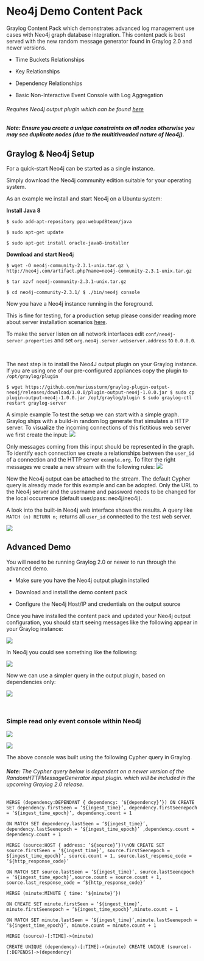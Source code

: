 Neo4j Demo Content Pack
=======================

Graylog Content Pack which demonstrates advanced log management use cases with
Neo4j graph database integration. This content pack is best served with the new random message generator found in Graylog 2.0 and newer versions. 

-   Time Buckets Relationships

-   Key Relationships

-   Dependency Relationships

-   Basic Non-Interactive Event Console with Log Aggregation

###### Requires Neo4j output plugin which can be found [here](<https://marketplace.graylog.org/addons/06bf2e54-1174-4480-9ec6-0e15e3413baf>)

##### **Note:** Ensure you create a unique constraints on all nodes otherwise you may see duplicate nodes (due to the multithreaded nature of Neo4j).

Graylog & Neo4j Setup
---------------------

For a quick-start Neo4j can be started as a single instance. 

Simply download the Neo4j community edition suitable for your operating system.

As an example we install and start Neo4j on a Ubuntu system:

**Install Java 8**

`$ sudo add-apt-repository ppa:webupd8team/java`

`$ sudo apt-get update`

`$ sudo apt-get install oracle-java8-installer`

**Download and start Neo4**j

`$ wget -O neo4j-community-2.3.1-unix.tar.gz \
http://neo4j.com/artifact.php?name=neo4j-community-2.3.1-unix.tar.gz`

`$ tar xzvf neo4j-community-2.3.1-unix.tar.gz`

`$ cd neo4j-community-2.3.1/ $ ./bin/neo4j console`

Now you have a Neo4j instance running in the foreground.

This is fine for testing, for a production setup please consider reading more
about server installation scenarios
[here](<http://neo4j.com/docs/stable/server-installation.html>).

To make the server listen on all network interfaces edit
`conf/neo4j-server.properties` and set `org.neo4j.server.webserver.address` to
`0.0.0.0`.

 

The next step is to install the Neo4J output plugin on your Graylog instance. If
you are using one of our pre-configured appliances copy the plugin to
`/opt/graylog/plugin`

`$ wget
https://github.com/mariussturm/graylog-plugin-output-neo4j/releases/download/1.0.0/plugin-output-neo4j-1.0.0.jar
$ sudo cp plugin-output-neo4j-1.0.0.jar /opt/graylog/plugin $ sudo graylog-ctl
restart graylog-server`

A simple example To test the setup we can start with a simple graph. Graylog
ships with a build-in random log generate that simulates a HTTP server. To
visualize the incoming connections of this fictitious web server we first create
the input:
![](<https://github.com/zexxon/neo4j-event-console-content-pack/blob/master/images/random-message-generator.png>)

Only messages coming from this input should be represented in the graph. To
identify each connection we create a relationships between the `user_id` of a
connection and the HTTP server `example.org`. To filter the right messages we
create a new stream with the following rules:
![](https://github.com/zexxon/neo4j-event-console-content-pack/blob/master/images/streams-config.png>)

Now the Neo4j output can be attached to the stream. The default Cypher query is
already made for this example and can be adopted. Only the URL to the Neo4j
server and the username and password needs to be changed for the local
occurrence (default user/pass: neo4j/neo4j).

A look into the built-in Neo4j web interface shows the results. A query like
`MATCH (n) RETURN n;` returns all `user_id` connected to the test web server.

![](<https://github.com/zexxon/neo4j-event-console-content-pack/blob/master/images/simple-dependency-chart.png>)

Advanced Demo
-------------

You will need to be running Graylog 2.0 or newer to run through the advanced demo. 

-   Make sure you have the Neo4j output plugin installed

-   Download and install the demo content pack

-   Configure the Neo4j Host/IP and credentials on the output source
   
Once you have installed the content pack and updated your Neo4j output
configuration, you should start seeing messages like the following appear in
your Graylog instance:

![](<https://github.com/zexxon/neo4j-event-console-content-pack/blob/master/images/new-random-http-message-generator.png>)

In Neo4j you could see something like the following:

![](<https://github.com/zexxon/neo4j-event-console-content-pack/blob/master/images/time-bucket-graph.png>)

Now we can use a simpler query in the output plugin, based on dependencies only:

![](<https://github.com/zexxon/neo4j-event-console-content-pack/blob/master/images/dependency-graph.png>)

 

### Simple read only event console within Neo4j

![](<https://github.com/zexxon/neo4j-event-console-content-pack/blob/master/images/neo4j-event-console.png>)

![](<https://github.com/zexxon/neo4j-event-console-content-pack/blob/master/images/neo4j-event-console-2.png>)

The above console was built using the following Cypher query in Graylog.

###### **Note:** The Cypher query below is dependent on a newer version of the RandomHTTPMessageGenerator input plugin. which will be included in the upcoming Graylog 2.0 release.

`MERGE (dependency:DEPENDANT { dependency: ‘${dependency}’}) ON CREATE SET
dependency.firstSeen = ‘${ingest_time}’, dependency.firstSeenepoch =
‘${ingest_time_epoch}’, dependency.count = 1`

`ON MATCH SET dependency.lastSeen = ‘${ingest_time}’, dependency.lastSeenepoch =
‘${ingest_time_epoch}’ ,dependency.count = dependency.count + 1`

`MERGE (source:HOST { address: ‘${source}’})\nON CREATE SET source.firstSeen =
‘${ingest_time}’, source.firstSeenepoch = ${ingest_time_epoch}’, source.count =
1, source.last_response_code = ‘${http_response_code}’`

`ON MATCH SET source.lastSeen = ‘${ingest_time}’, source.lastSeenepoch =
‘${ingest_time_epoch}’,source.count = source.count + 1,
source.last_response_code = ‘${http_response_code}’`

`MERGE (minute:MINUTE { time: ‘${minute}’})`

`ON CREATE SET minute.firstSeen = ‘${ingest_time}’, minute.firstSeenepoch =
‘${ingest_time_epoch}’,minute.count = 1`

`ON MATCH SET minute.lastSeen = ‘${ingest_time}’,minute.lastSeenepoch =
‘${ingest_time_epoch}’, minute.count = minute.count + 1`

`MERGE (source)-[:TIME]->(minute)`

`CREATE UNIQUE (dependency)-[:TIME]->(minute) CREATE UNIQUE
(source)-[:DEPENDS]->(dependency)`
